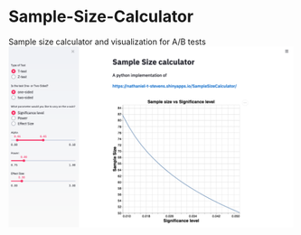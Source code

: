 # Sample-Size-Calculator
Sample size calculator and visualization for A/B tests 
![streamlit](https://github.com/zs-barnes/Sample-Size-Calculator/blob/master/sample_size_calculator.png?raw=true)
